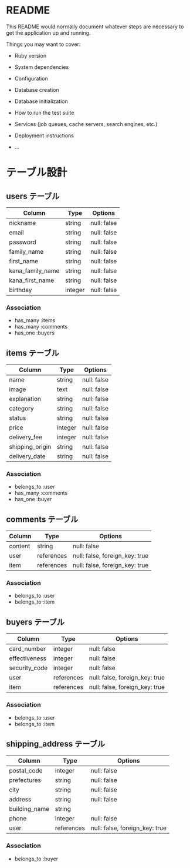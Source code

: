 # README

This README would normally document whatever steps are necessary to get the
application up and running.

Things you may want to cover:

* Ruby version

* System dependencies

* Configuration

* Database creation

* Database initialization

* How to run the test suite

* Services (job queues, cache servers, search engines, etc.)

* Deployment instructions

* ...

# テーブル設計

## users テーブル

| Column          | Type    | Options     |
| --------------- | ------- | ----------- |
| nickname        | string  | null: false |
| email           | string  | null: false |
| password        | string  | null: false |
| family_name     | string  | null: false |
| first_name      | string  | null: false |
| kana_family_name| string  | null: false |
| kana_first_name | string  | null: false |
| birthday        | integer | null: false |

### Association

- has_many :items
- has_many :comments
- has_one :buyers

## items テーブル

| Column          | Type    | Options     |
| --------------- | ------- | ----------- |
| name            | string  | null: false |
| image           | text    | null: false |
| explanation     | string  | null: false |
| category        | string  | null: false |
| status          | string  | null: false |
| price           | integer | null: false |
| delivery_fee    | integer | null: false |
| shipping_origin | string  | null: false |
| delivery_date   | string  | null: false |

### Association

- belongs_to :user
- has_many :comments
- has_one :buyer

## comments テーブル

| Column  | Type       | Options                        |
| ------- | ---------- | ------------------------------ |
| content | string     | null: false                    |
| user    | references | null: false, foreign_key: true |
| item    | references | null: false, foreign_key: true |

### Association

- belongs_to :user
- belongs_to :item

## buyers テーブル

| Column        | Type       | Options                        |
| ------------- | ---------- | ------------------------------ |
| card_number   | integer    | null: false                    |
| effectiveness | integer    | null: false                    |
| security_code | integer    | null: false                    |
| user          | references | null: false, foreign_key: true |
| item          | references | null: false, foreign_key: true |

### Association

- belongs_to :user
- belongs_to :item


## shipping_address テーブル

| Column        | Type       | Options                        |
| ------------- | ---------- | ------------------------------ |
| postal_code   | integer    | null: false                    |
| prefectures   | string     | null: false                    |
| city          | string     | null: false                    |
| address       | string     | null: false                    |
| building_name | string     |                                |
| phone         | integer    | null: false                    |
| user          | references | null: false, foreign_key: true |

### Association

- belongs_to :buyer